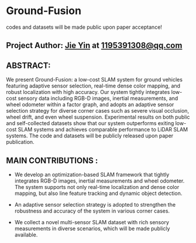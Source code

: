 # Ground-Fusion 

codes and datasets will be made public upon paper acceptance!

## Project Author: [Jie Yin](https://github.com/sjtuyinjie?tab=repositories) at 1195391308@qq.com 


## ABSTRACT:

We present Ground-Fusion: a low-cost SLAM system for ground vehicles featuring adaptive sensor selection, real-time dense color mapping, and robust localization with high accuracy. Our system tightly integrates low-cost sensory data including RGB-D images, inertial measurements, and wheel odometer within a factor graph, and adopts an adaptive sensor selection strategy for diverse corner cases such as severe visual occlusion, wheel drift, and even wheel suspension. Experimental results on both public and self-collected datasets show that our system outperforms exiting low-cost SLAM systems and achieves comparable performance to LiDAR SLAM systems. The code and datasets will be publicly released upon paper publication.

## MAIN CONTRIBUTIONS :



* We develop an optimization-based SLAM framework that tightly integrates RGB-D images, inertial measurements and wheel odometer. The system supports not only real-time localization and dense color mapping, but also line feature tracking and dynamic object detection.

* An adaptive sensor selection strategy is adopted to strengthen the robustness and accuracy of the system in various corner cases. 

* We collect a novel multi-sensor SLAM dataset with rich sensory measurements in diverse scenarios, which will be made publicly available.
